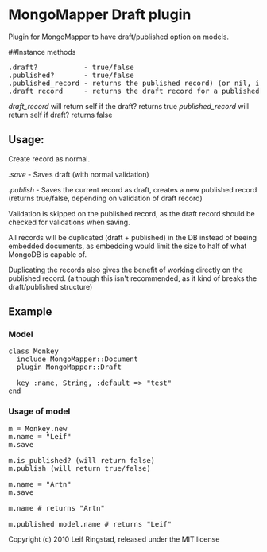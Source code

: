 # MongoMapper Draft plugin

Plugin for MongoMapper to have draft/published option on models.

##Instance methods
<pre>
.draft?           - true/false
.published?       - true/false
.published_record - returns the published record) (or nil, if the document never has been published)
.draft_record     - returns the draft record for a published record
</pre>

*draft_record* will return self if the draft? returns true
*published_record* will return self if draft? returns false

## Usage:
Create record as normal.

*.save* - Saves draft (with normal validation)

*.publish* - Saves the current record as draft, creates a new published record (returns true/false, depending on validation of draft record)

Validation is skipped on the published record, as the draft record should be checked for validations when saving.

All records will be duplicated (draft + published) in the DB instead of beeing embedded documents, as embedding would limit the size to half of what MongoDB is capable of.

Duplicating the records also gives the benefit of working directly on the published record. (although this isn't recommended, as it kind of breaks the draft/published structure)

## Example

### Model
<pre>
class Monkey
  include MongoMapper::Document
  plugin MongoMapper::Draft

  key :name, String, :default => "test"
end
</pre>
### Usage of model
<pre>
m = Monkey.new
m.name = "Leif"
m.save

m.is_published? (will return false)
m.publish (will return true/false)

m.name = "Artn"
m.save

m.name # returns "Artn"

m.published_model.name # returns "Leif"
</pre>


Copyright (c) 2010 Leif Ringstad, released under the MIT license
